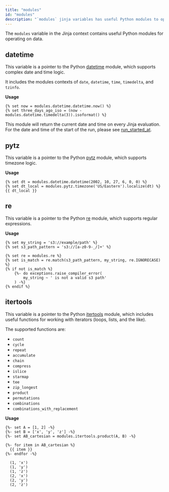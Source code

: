 ```yaml
---
title: "modules"
id: "modules"
description: "`modules` jinja variables has useful Python modules to operate data."
---
```


The `modules` variable in the Jinja context contains useful Python modules for operating on data.

## datetime
This variable is a pointer to the Python [datetime](https://docs.python.org/3/library/datetime.html) module, which supports complex date and time logic.

It includes the modules contexts of `date`, `datetime`, `time`, `timedelta`, and `tzinfo`.

**Usage**

```
{% set now = modules.datetime.datetime.now() %}
{% set three_days_ago_iso = (now - modules.datetime.timedelta(3)).isoformat() %}
```
This module will return the current date and time on every Jinja evaluation. 
For the date and time of the start of the run, please see
[run_started_at](/reference/dbt-jinja-functions/run_started_at).

## pytz
This variable is a pointer to the Python [pytz](https://pypi.org/project/pytz/) module, which supports timezone logic.

**Usage**

```
{% set dt = modules.datetime.datetime(2002, 10, 27, 6, 0, 0) %}
{% set dt_local = modules.pytz.timezone('US/Eastern').localize(dt) %}
{{ dt_local }}
```

## re
This variable is a pointer to the Python [re](https://docs.python.org/3/library/re.html) module, which supports regular expressions.

**Usage**

```
{% set my_string = 's3://example/path' %}
{% set s3_path_pattern = 's3://[a-z0-9-_/]+' %}

{% set re = modules.re %}
{% set is_match = re.match(s3_path_pattern, my_string, re.IGNORECASE) %}
{% if not is_match %}
    {%- do exceptions.raise_compiler_error(
        my_string ~ ' is not a valid s3 path'
    ) -%}
{% endif %}
```

<VersionBlock firstVersion="1.2">

## itertools
This variable is a pointer to the Python [itertools](https://docs.python.org/3/library/itertools.html) module, which includes useful functions for working with iterators (loops, lists, and the like).

The supported functions are:
- `count`
- `cycle`
- `repeat`
- `accumulate`
- `chain`
- `compress`
- `islice`
- `starmap`
- `tee`
- `zip_longest`
- `product`
- `permutations`
- `combinations`
- `combinations_with_replacement`

**Usage**

```
{%- set A = [1, 2] -%}
{%- set B = ['x', 'y', 'z'] -%}
{%- set AB_cartesian = modules.itertools.product(A, B) -%}

{%- for item in AB_cartesian %}
  {{ item }}
{%- endfor -%}
```
```
  (1, 'x')
  (1, 'y')
  (1, 'z')
  (2, 'x')
  (2, 'y')
  (2, 'z')
```

</VersionBlock>
